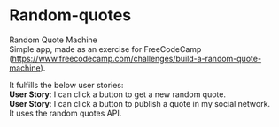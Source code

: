 # Random-quotes
Random Quote Machine<br>
Simple app, made as an exercise for FreeCodeCamp (https://www.freecodecamp.com/challenges/build-a-random-quote-machine).<br>

It fulfills the below user stories:<br>
<b>User Story</b>: I can click a button to get a new random quote.<br>
<b>User Story</b>: I can click a button to publish a quote in my social network.<br>
It uses the random quotes API.
